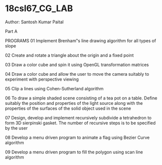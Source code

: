 # 18csl67_CG_LAB
Author: Santosh Kumar Paital

Part A

PROGRAMS
01 Implement Brenham‟s line drawing algorithm for all types of slope

02 Create and rotate a triangle about the origin and a fixed point

03 Draw a color cube and spin it using OpenGL transformation matrices

04 Draw a color cube and allow the user to move the camera suitably to experiment
with perspective viewing

05 Clip a lines using Cohen-Sutherland algorithm

06 To draw a simple shaded scene consisting of a tea pot on a table. Define suitably
the position and properties of the light source along with the properties of the
surfaces of the solid object used in the scene

07 Design, develop and implement recursively subdivide a tetrahedron to form 3D
sierpinski gasket. The number of recursive steps is to be specified by the user

08 Develop a menu driven program to animate a flag using Bezier Curve algorithm

09 Develop a menu driven program to fill the polygon using scan line algorithm
